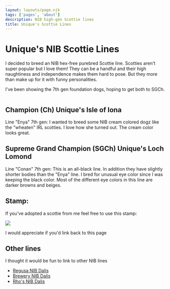 ```yaml
---
layout: layouts/page.njk
tags: ['pages', 'about']
description: NIB high-gen Scottie lines
title: Unique's Scottie Lines
---
```


# Unique's NIB Scottie Lines

I decided to breed an NIB hex-free purebred Scottie line. Scotties aren't super popular but I love them! They can be a handful and their high naughtiness and independence makes them hard to pose. But they more than make up for it with funny personalities. 

I've been showing the 7th gen foundation dogs, hoping to get both to SGCh. 

<img srcset="https://cdn.glitch.com/e8c48446-7221-44a1-aabd-d809cd1d1e34%2Fscottielitter1.png?v=1626396485986 2x">


## Champion (Ch) Unique's Isle of Iona
Line "Enya" 7th gen: I wanted to breed some NIB cream colored dogz like the "wheaten" IRL scotties. I love how she turned out. The cream color looks great.

## Supreme Grand Champion (SGCh) Unique's Loch Lomond
Line "Conan" 7th gen: This is an all-black line. In addition they have slightly shorter bodies than the "Enya" line. I bred for unusual eye color since I was keeping the black color. Most of the different eye colors in this line are darker browns and beiges. 

## Stamp:
If you've adopted a scottie from me feel free to use this stamp:

<img src="https://cdn.glitch.com/e8c48446-7221-44a1-aabd-d809cd1d1e34%2Fscottiestamp.png?v=1626547621739" class="pixel">

I would appreciate if you'd link back to this page

## Other lines
I thought it would be fun to link to other NIB lines
- [Regusa NIB Dalis](http://www.ragusa.fantazzled.com/)
- [Brewery NIB Dalis](https://gingerade.wixsite.com/brewery/dalmatians)
- [Rho's NIB Dalis](http://www.rhococo.com/rhopetz/dali-breeding/)
